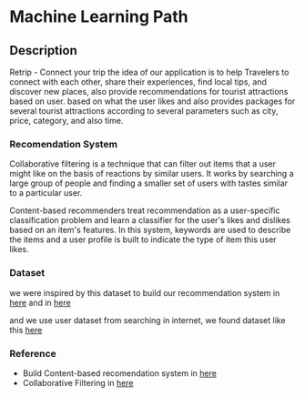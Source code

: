 # Machine Learning Path

## Description
Retrip - Connect your trip
the idea of our application is to help Travelers to connect with each other, share their experiences, find local tips, and discover new places, also provide recommendations for tourist attractions based on user. based on what the user likes and also provides packages for several tourist attractions according to several parameters such as city, price, category, and also time.

### Recomendation System
Collaborative filtering is a technique that can filter out items that a user might like on the basis of reactions by similar users. It works by searching a large group of people and finding a smaller set of users with tastes similar to a particular user.

Content-based recommenders treat recommendation as a user-specific classification problem and learn a classifier for the user's likes and dislikes based on an item's features. In this system, keywords are used to describe the items and a user profile is built to indicate the type of item this user likes.

### Dataset

we were inspired by this dataset to build our recommendation system in [here](https://www.kaggle.com/azharianisah/infotempatwisata) and in [here](https://data.world/cityofaustin/m964-vp2q)

and we use user dataset from searching in internet, we found dataset like this [here](https://docs.google.com/spreadsheets/d/1lq6qeYAhBJBJbuyC9DpwKehQ6mWswMkd-NMfbDlkwnw/edit?pli=1#gid=990183666)

### Reference
* Build Content-based recomendation system in [here](https://www.kdnuggets.com/2020/07/building-content-based-book-recommendation-engine.html)
* Collaborative Filtering in [here](https://gilberttanner.com/blog/building-a-book-recommendation-system-usingkeras)
